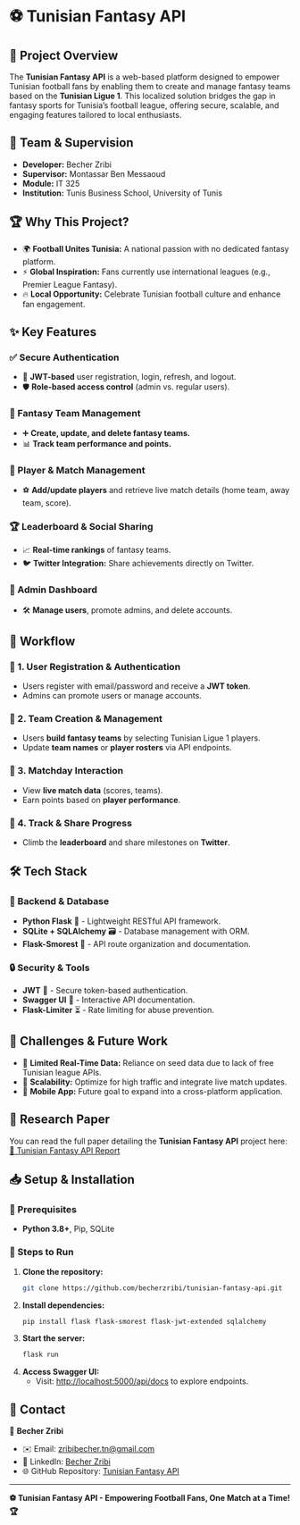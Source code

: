 # ⚽ Tunisian Fantasy API

## 🚀 Project Overview
The **Tunisian Fantasy API** is a web-based platform designed to empower Tunisian football fans by enabling them to create and manage fantasy teams based on the **Tunisian Ligue 1**. This localized solution bridges the gap in fantasy sports for Tunisia’s football league, offering secure, scalable, and engaging features tailored to local enthusiasts.

## 👥 Team & Supervision
- **Developer:** Becher Zribi
- **Supervisor:** Montassar Ben Messaoud
- **Module:** IT 325
- **Institution:** Tunis Business School, University of Tunis

## 🏆 Why This Project?
- 🌍 **Football Unites Tunisia:** A national passion with no dedicated fantasy platform.
- ⚡ **Global Inspiration:** Fans currently use international leagues (e.g., Premier League Fantasy).
- 🔥 **Local Opportunity:** Celebrate Tunisian football culture and enhance fan engagement.

## ✨ Key Features
### ✅ Secure Authentication
- 🔑 **JWT-based** user registration, login, refresh, and logout.
- 🛡️ **Role-based access control** (admin vs. regular users).

### 🧩 Fantasy Team Management
- ➕ **Create, update, and delete fantasy teams.**
- 📊 **Track team performance and points.**

### 👥 Player & Match Management
- ⚽ **Add/update players** and retrieve live match details (home team, away team, score).

### 🏆 Leaderboard & Social Sharing
- 📈 **Real-time rankings** of fantasy teams.
- 🐦 **Twitter Integration:** Share achievements directly on Twitter.

### 👑 Admin Dashboard
- 🛠️ **Manage users**, promote admins, and delete accounts.

## 📜 Workflow
### 🔹 1. User Registration & Authentication
- Users register with email/password and receive a **JWT token**.
- Admins can promote users or manage accounts.

### 🔹 2. Team Creation & Management
- Users **build fantasy teams** by selecting Tunisian Ligue 1 players.
- Update **team names** or **player rosters** via API endpoints.

### 🔹 3. Matchday Interaction
- View **live match data** (scores, teams).
- Earn points based on **player performance**.

### 🔹 4. Track & Share Progress
- Climb the **leaderboard** and share milestones on **Twitter**.

## 🛠 Tech Stack
### 🔧 Backend & Database
- **Python Flask** 🐍 - Lightweight RESTful API framework.
- **SQLite + SQLAlchemy** 🗃️ - Database management with ORM.
- **Flask-Smorest** 📡 - API route organization and documentation.

### 🔒 Security & Tools
- **JWT** 🔐 - Secure token-based authentication.
- **Swagger UI** 📝 - Interactive API documentation.
- **Flask-Limiter** ⏳ - Rate limiting for abuse prevention.

## 🚧 Challenges & Future Work
- 🚩 **Limited Real-Time Data:** Reliance on seed data due to lack of free Tunisian league APIs.
- 🚀 **Scalability:** Optimize for high traffic and integrate live match updates.
- 📱 **Mobile App:** Future goal to expand into a cross-platform application.

## 📄 Research Paper
You can read the full paper detailing the **Tunisian Fantasy API** project here:  
[📑 Tunisian Fantasy API Report](https://github.com/becherzribi/Tunisian-Fantasy-API/blob/main/Tunisian_Fantasy_API_Report.pdf)

## 📥 Setup & Installation
### 📌 Prerequisites
- **Python 3.8+**, Pip, SQLite

### 📝 Steps to Run
1. **Clone the repository:**
   ```sh
   git clone https://github.com/becherzribi/tunisian-fantasy-api.git  
   ```
2. **Install dependencies:**
   ```sh
   pip install flask flask-smorest flask-jwt-extended sqlalchemy  
   ```
3. **Start the server:**
   ```sh
   flask run  
   ```
4. **Access Swagger UI:**
   - Visit: [http://localhost:5000/api/docs](http://localhost:5000/api/docs) to explore endpoints.

## 📩 Contact
📌 **Becher Zribi**
- ✉️ Email: [zribibecher.tn@gmail.com](mailto:zribibecher.tn@gmail.com)
- 🔗 LinkedIn: [Becher Zribi](https://www.linkedin.com/in/becher-zribi/)
- 🌐 GitHub Repository: [Tunisian Fantasy API](https://github.com/becherzribi/tunisian-fantasy-api)

---
**⚽ Tunisian Fantasy API - Empowering Football Fans, One Match at a Time! 🏆**

